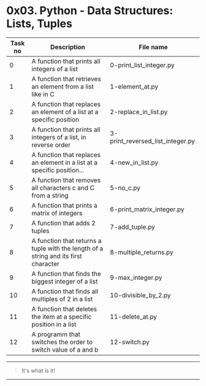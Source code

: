 # 0x03. Python - Data Structures: Lists, Tuples

| Task no | Description                                                                         | File name                        |
| ------- | ----------------------------------------------------------------------------------- | -------------------------------- |
| 0       | A function that prints all integers of a list                                       | 0-print_list_integer.py          |
| 1       | A function that retrieves an element from a list like in C                          | 1-element_at.py                  |
| 2       | A function that replaces an element of a list at a specific position                | 2-replace_in_list.py             |
| 3       | A function that prints all integers of a list, in reverse order                     | 3-print_reversed_list_integer.py |
| 4       | A function that replaces an element in a list at a specific position...             | 4-new_in_list.py                 |
| 5       | A function that removes all characters c and C from a string                        | 5-no_c.py                        |
| 6       | A function that prints a matrix of integers                                         | 6-print_matrix_integer.py        |
| 7       | A function that adds 2 tuples                                                       | 7-add_tuple.py                   |
| 8       | A function that returns a tuple with the length of a string and its first character | 8-multiple_returns.py            |
| 9       | A function that finds the biggest integer of a list                                 | 9-max_integer.py                 |
| 10      | A function that finds all multiples of 2 in a list                                  | 10-divisible_by_2.py             |
| 11      | A function that deletes the item at a specific position in a list                   | 11-delete_at.py                  |
| 12      | A programm that switches the order to switch value of a and b                       | 12-switch.py                     |

---

> It's what is it!

---
